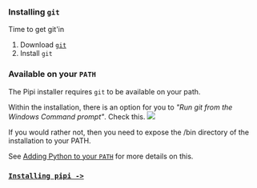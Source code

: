 ### Installing `git`

Time to get git'in

1. Download [`git`][git]
2. Install `git`

### Available on your `PATH`

The Pipi installer requires `git` to be available on your path.

Within the installation, there is an option for you to *"Run git from the Windows Command prompt"*. Check this.
![](https://dl.dropbox.com/s/y4nosicjfvyjgbg/installing-git-fromterminal.png)

If you would rather not, then you need to expose the /bin directory of the installation to your PATH.

See [Adding Python to your `PATH`][PATH] for more details on this.


### [`Installing pipi ->`][setup]

[setup]: ../installing-pipi
[git]: http://git-scm.com/
[PATH]: ../adding-to-path